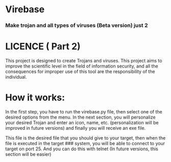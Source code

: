 # Virebase
### Make trojan and all types of viruses (Beta version) just 2

# LICENCE ( Part 2)
This project is designed to create Trojans and viruses. This project aims to improve the scientific level in the field of information security, and all the consequences for improper use of this tool are the responsibility of the  individual.

# How it works:

In the first step, you have to run the virebase.py file, then select one of the desired options from the menu.
In the next section, you will personalize your desired Trojan and enter an icon, name, etc. (personalization will be improved in future versions) and finally you will receive an exe file.

This file is the desired file that you should give to your target, then when the file is executed in the target ### system, you will be able to connect to your target on port 25.
And you can do this with telnet
(In future versions, this section will be easier)
